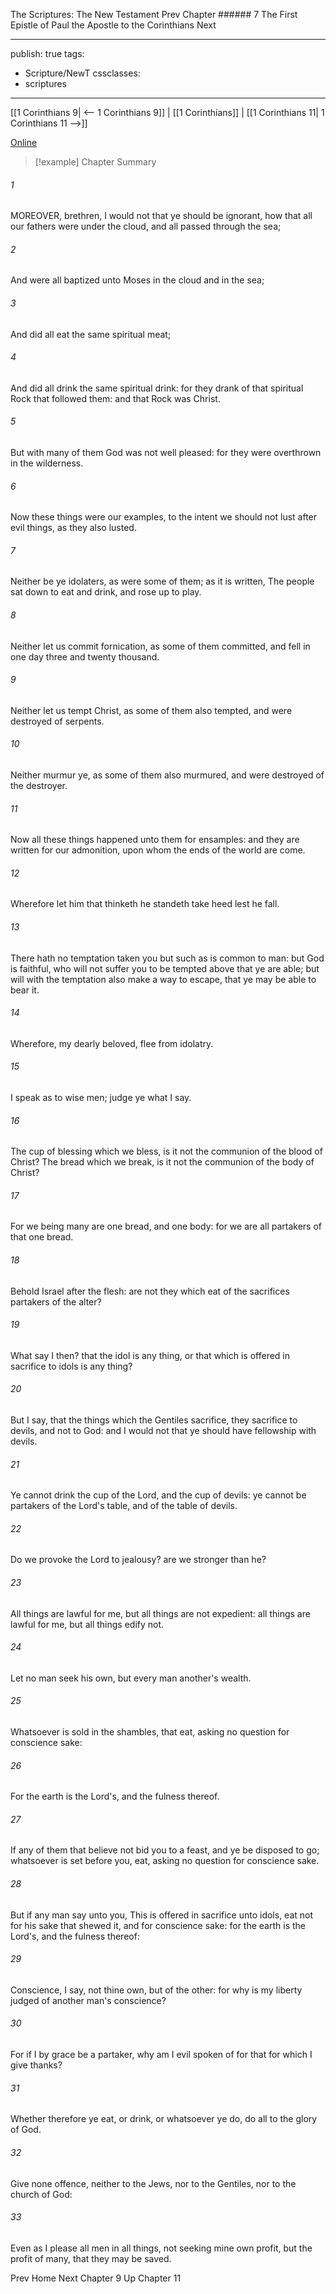 The Scriptures: The New Testament
Prev
Chapter ###### 7
The First Epistle of Paul the Apostle to the Corinthians
Next

---
publish: true
tags:
  - Scripture/NewT
cssclasses:
  - scriptures
---
[[1 Corinthians 9| <-- 1 Corinthians 9]] | [[1 Corinthians]] | [[1 Corinthians 11| 1 Corinthians 11 -->]]

[Online](https://churchofjesuschrist.org/study/scriptures/nt/1-cor/10?lang=eng)

>[!example] Chapter Summary
>
###### 1
MOREOVER, brethren, I would not that ye should be ignorant, how that all our fathers were under the cloud, and all passed through the sea;
###### 2
And were all baptized unto Moses in the cloud and in the sea;
###### 3
And did all eat the same spiritual meat;
###### 4
And did all drink the same spiritual drink: for they drank of that spiritual Rock that followed them: and that Rock was Christ.
###### 5
But with many of them God was not well pleased: for they were overthrown in the wilderness.
###### 6
Now these things were our examples, to the intent we should not lust after evil things, as they also lusted.
###### 7
Neither be ye idolaters, as were some of them; as it is written, The people sat down to eat and drink, and rose up to play.
###### 8
Neither let us commit fornication, as some of them committed, and fell in one day three and twenty thousand.
###### 9
Neither let us tempt Christ, as some of them also tempted, and were destroyed of serpents.
###### 10
Neither murmur ye, as some of them also murmured, and were destroyed of the destroyer.
###### 11
Now all these things happened unto them for ensamples: and they are written for our admonition, upon whom the ends of the world are come.
###### 12
Wherefore let him that thinketh he standeth take heed lest he fall.
###### 13
There hath no temptation taken you but such as is common to man: but God is faithful, who will not suffer you to be tempted above that ye are able; but will with the temptation also make a way to escape, that ye may be able to bear it.
###### 14
Wherefore, my dearly beloved, flee from idolatry.
###### 15
I speak as to wise men; judge ye what I say.
###### 16
The cup of blessing which we bless, is it not the communion of the blood of Christ? The bread which we break, is it not the communion of the body of Christ?
###### 17
For we being many are one bread, and one body: for we are all partakers of that one bread.
###### 18
Behold Israel after the flesh: are not they which eat of the sacrifices partakers of the alter?
###### 19
What say I then? that the idol is any thing, or that which is offered in sacrifice to idols is any thing?
###### 20
But I say, that the things which the Gentiles sacrifice, they sacrifice to devils, and not to God: and I would not that ye should have fellowship with devils.
###### 21
Ye cannot drink the cup of the Lord, and the cup of devils: ye cannot be partakers of the Lord's table, and of the table of devils.
###### 22
Do we provoke the Lord to jealousy? are we stronger than he?
###### 23
All things are lawful for me, but all things are not expedient: all things are lawful for me, but all things edify not.
###### 24
Let no man seek his own, but every man another's wealth.
###### 25
Whatsoever is sold in the shambles, that eat, asking no question for conscience sake:
###### 26
For the earth is the Lord's, and the fulness thereof.
###### 27
If any of them that believe not bid you to a feast, and ye be disposed to go; whatsoever is set before you, eat, asking no question for conscience sake.
###### 28
But if any man say unto you, This is offered in sacrifice unto idols, eat not for his sake that shewed it, and for conscience sake: for the earth is the Lord's, and the fulness thereof:
###### 29
Conscience, I say, not thine own, but of the other: for why is my liberty judged of another man's conscience?
###### 30
For if I by grace be a partaker, why am I evil spoken of for that for which I give thanks?
###### 31
Whether therefore ye eat, or drink, or whatsoever ye do, do all to the glory of God.
###### 32
Give none offence, neither to the Jews, nor to the Gentiles, nor to the church of God:
###### 33
Even as I please all men in all things, not seeking mine own profit, but the profit of many, that they may be saved.

Prev
Home
Next
Chapter 9
Up
Chapter 11



